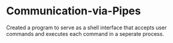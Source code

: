 # Communication-via-Pipes

Created a program to serve as a shell interface that accepts user commands and executes each command in a seperate process.

